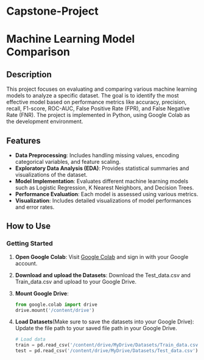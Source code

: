 # Capstone-Project

# Machine Learning Model Comparison

## Description

This project focuses on evaluating and comparing various machine learning models to analyze a specific dataset. The goal is to identify the most effective model based on performance metrics like accuracy, precision, recall, F1-score, ROC-AUC, False Positive Rate (FPR), and False Negative Rate (FNR). The project is implemented in Python, using Google Colab as the development environment.

## Features

- **Data Preprocessing**: Includes handling missing values, encoding categorical variables, and feature scaling.
- **Exploratory Data Analysis (EDA)**: Provides statistical summaries and visualizations of the dataset.
- **Model Implementation**: Evaluates different machine learning models such as Logistic Regression, K Nearest Neighbors, and Decision Trees.
- **Performance Evaluation**: Each model is assessed using various metrics.
- **Visualization**: Includes detailed visualizations of model performances and error rates.

## How to Use

### Getting Started

1. **Open Google Colab**: Visit [Google Colab](https://colab.research.google.com/) and sign in with your Google account.

2. **Download and upload the Datasets**: Download the Test_data.csv and Train_data.csv and upload to your Google Drive.

3. **Mount Google Drive**:
   ```python
   from google.colab import drive
   drive.mount('/content/drive')

4. **Load Datasets**(Make sure to save the datasets into your Google Drive): Update the file path to your saved file path in your Google Drive.
   ```python
   # Load data
   train = pd.read_csv('/content/drive/MyDrive/Datasets/Train_data.csv')
   test = pd.read_csv('/content/drive/MyDrive/Datasets/Test_data.csv')
